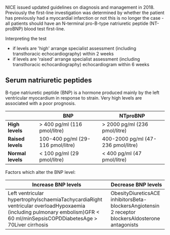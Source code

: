 NICE issued updated guidelines on diagnosis and management in 2018\. Previously the first\-line investigation was determined by whether the patient has previously had a myocardial infarction or not this is no longer the case \- all patients should have an N\-terminal pro\-B\-type natriuretic peptide (NT\-proBNP) blood test first\-line.  
  
Interpreting the test  
* if levels are 'high' arrange specialist assessment (including transthoracic echocardiography) within 2 weeks
* if levels are 'raised' arrange specialist assessment (including transthoracic echocardiography) echocardiogram within 6 weeks

  
Serum natriuretic peptides
--------------------------

  
B\-type natriuretic peptide (BNP) is a hormone produced mainly by the left ventricular myocardium in response to strain. Very high levels are associated with a poor prognosis.  
  


|  | **BNP** | **NTproBNP** |
| --- | --- | --- |
| **High levels** | \> 400 pg/ml (116 pmol/litre) | \> 2000 pg/ml (236 pmol/litre) |
| **Raised levels** | 100\-400 pg/ml (29\-116 pmol/litre) | 400\-2000 pg/ml (47\-236 pmol/litre) |
| **Normal levels** | \< 100 pg/ml (29 pmol/litre) | \< 400 pg/ml (47 pmol/litre) |

  
Factors which alter the BNP level:  
  


| **Increase BNP levels** | **Decrease BNP levels** |
| --- | --- |
| Left ventricular hypertrophyIschaemiaTachycardiaRight ventricular overloadHypoxaemia (including pulmonary embolism)GFR \< 60 ml/minSepsisCOPDDiabetesAge \> 70Liver cirrhosis | ObesityDiureticsACE inhibitorsBeta\-blockersAngiotensin 2 receptor blockersAldosterone antagonists |

